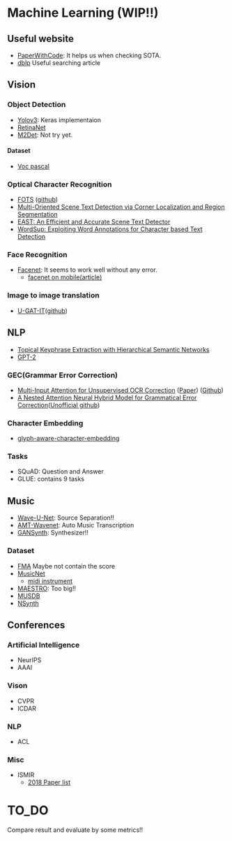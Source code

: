 # Machine Learning (WIP!!)
## Useful website
- [PaperWithCode](https://paperswithcode.com/sota): It helps us when checking SOTA.
- [dblp](https://dblp.org/) Useful searching article
## Vision
### Object Detection
- [Yolov3](https://github.com/qqwweee/keras-yolo3): Keras implementaion
- [RetinaNet](https://github.com/fizyr/keras-retinanet)
- [M2Det](https://github.com/qijiezhao/M2Det): Not try yet.
#### Dataset
- [Voc pascal](https://pjreddie.com/projects/pascal-voc-dataset-mirror/)

### Optical Character Recognition
- [FOTS](http://openaccess.thecvf.com/content_cvpr_2018/papers/Liu_FOTS_Fast_Oriented_CVPR_2018_paper.pdf)
([github](https://github.com/Pay20Y/FOTS_TF))
- [Multi-Oriented Scene Text Detection via Corner Localization and Region Segmentation](http://openaccess.thecvf.com/content_cvpr_2018/papers/Lyu_Multi-Oriented_Scene_Text_CVPR_2018_paper.pdf)
- [EAST: An Efficient and Accurate Scene Text Detector](http://openaccess.thecvf.com/content_cvpr_2017/papers/Zhou_EAST_An_Efficient_CVPR_2017_paper.pdf)
- [WordSup: Exploiting Word Annotations for Character based Text Detection](https://arxiv.org/pdf/1708.06720.pdf)

### Face Recognition
- [Facenet](https://github.com/nyoki-mtl/keras-facenet): It seems to work well without any error.
  - [facenet on mobile(article)](https://medium.com/@tomdeore/facenet-on-mobile-cb6aebe38505)

### Image to image translation
- [U-GAT-IT](https://arxiv.org/pdf/1907.10830v1.pdf)([github](https://github.com/znxlwm/UGATIT-pytorch))

## NLP
- [Topical Keyphrase Extraction with Hierarchical Semantic Networks](https://arxiv.org/pdf/1910.07848.pdf)
- [GPT-2](https://github.com/openai/gpt-2)
### GEC(Grammar Error Correction)
- [Multi-Input Attention for Unsupervised OCR Correction](http://www.ccs.neu.edu/home/dongrui/ocr.html) ([Paper](http://www.ccs.neu.edu/home/dongrui/paper/acl_2018.pdf)) ([Github](https://github.com/Doreenruirui/ACL2018_Multi_Input_OCR))
- [A Nested Attention Neural Hybrid Model for Grammatical Error Correction](https://arxiv.org/pdf/1706.03762v5.pdf)([Unofficial github](https://github.com/shinochin/NANHM-for-GEC))
### Character Embedding
- [glyph-aware-character-embedding](https://github.com/yagays/glyph-aware-character-embedding)

### Tasks
- SQuAD: Question and Answer
- GLUE: contains 9 tasks
## Music
- [Wave-U-Net](https://github.com/f90/Wave-U-Net): Source Separation!!
- [AMT-Wavenet](https://github.com/lmartak/amt-wavenet): Auto Music Transcription
- [GANSynth](https://openreview.net/pdf?id=H1xQVn09FX): Synthesizer!!
### Dataset
- [FMA](https://arxiv.org/pdf/1612.01840.pdf) Maybe not contain the score
- [MusicNet](https://homes.cs.washington.edu/~thickstn/musicnet.html) 
  - [midi instrument](http://www.ccarh.org/courses/253/handout/gminstruments/)
- [MAESTRO](https://magenta.tensorflow.org/datasets/maestro): Too big!!
- [MUSDB](https://sigsep.github.io/datasets/musdb.html)
- [NSynth](https://magenta.tensorflow.org/datasets/nsynth#files)

## Conferences
### Artificial Intelligence
- NeurIPS
- AAAI
### Vison
- CVPR
- ICDAR
### NLP
- ACL
### Misc
- ISMIR
  - [2018 Paper list](https://dblp.org/db/conf/ismir/ismir2018.html)

# TO_DO
Compare result and evaluate by some metrics!!
